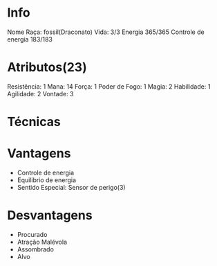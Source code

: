 # Info
Nome
Raça: fossil(Draconato)
Vida: 3/3
Energia 365/365
Controle de energia 183/183

# Atributos(23)
Resistência: 1
Mana: 14
Força: 1
Poder de Fogo: 1
Magia: 2
Habilidade: 1
Agilidade: 2
Vontade: 3

# Técnicas


# Vantagens
- Controle de energia
- Equilibrio de energia
- Sentido Especial: Sensor de perigo(3)

# Desvantagens
- Procurado
- Atração Malévola
- Assombrado
- Alvo

